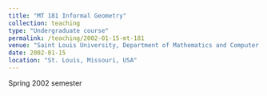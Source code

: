 ```yaml
---
title: "MT 181 Informal Geometry"
collection: teaching
type: "Undergraduate course"
permalink: /teaching/2002-01-15-mt-181
venue: "Saint Louis University, Department of Mathematics and Computer Science"
date: 2002-01-15
location: "St. Louis, Missouri, USA"
---
```


Spring 2002 semester
